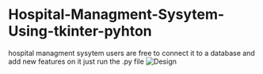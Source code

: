 # Hospital-Managment-Sysytem-Using-tkinter-pyhton
hospital managment sysytem users are free to connect it to a database and add new features on it 
just run the .py file 
![Design](https://i.ibb.co/bsFmTsn/Screenshot-2022-10-04-22-37-47.png)

